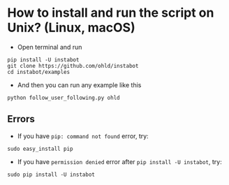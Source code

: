 # How to install and run the script on Unix? (Linux, macOS)
* Open terminal and run
```
pip install -U instabot
git clone https://github.com/ohld/instabot
cd instabot/examples
```

* And then you can run any example like this
```
python follow_user_following.py ohld
```

## Errors

* If you have `pip: command not found` error, try:
```
sudo easy_install pip
```

* If you have `permission denied` error after `pip install -U instabot`, try:
```
sudo pip install -U instabot
```
